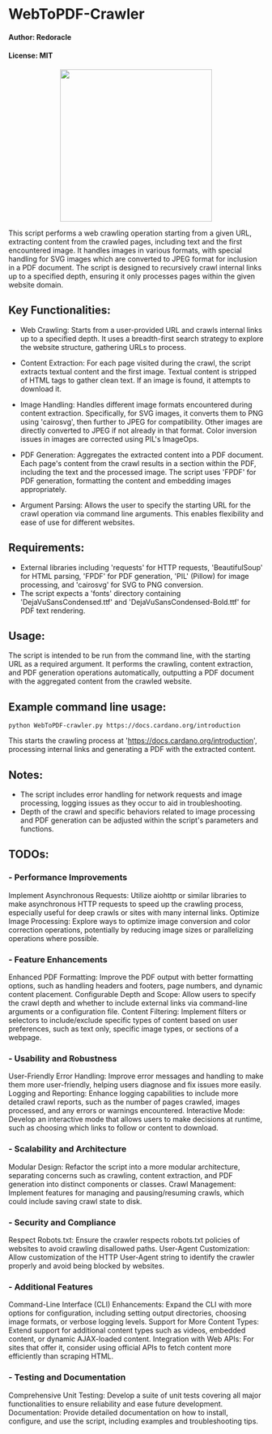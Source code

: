 # WebToPDF-Crawler

#### Author: Redoracle
#### License: MIT

<div style="text-align: center;">
<img src="[https://raw.githubusercontent.com/redoracle/DockerSnap/main/DockerSnap%20logo.webp](https://raw.githubusercontent.com/redoracle/WebToPDF-Crawler/main/WebToPDF%20Crawler%20Logo.webp)" width="300" height="300">
</div>

This script performs a web crawling operation starting from a given URL, extracting content from the crawled pages,
including text and the first encountered image. It handles images in various formats, with special handling for SVG images
which are converted to JPEG format for inclusion in a PDF document. The script is designed to recursively crawl internal
links up to a specified depth, ensuring it only processes pages within the given website domain.

## Key Functionalities:
- Web Crawling: Starts from a user-provided URL and crawls internal links up to a specified depth. It uses a breadth-first
  search strategy to explore the website structure, gathering URLs to process.
  
- Content Extraction: For each page visited during the crawl, the script extracts textual content and the first image.
  Textual content is stripped of HTML tags to gather clean text. If an image is found, it attempts to download it.
  
- Image Handling: Handles different image formats encountered during content extraction. Specifically, for SVG images,
  it converts them to PNG using 'cairosvg', then further to JPEG for compatibility. Other images are directly converted to
  JPEG if not already in that format. Color inversion issues in images are corrected using PIL's ImageOps.
  
- PDF Generation: Aggregates the extracted content into a PDF document. Each page's content from the crawl results in a
  section within the PDF, including the text and the processed image. The script uses 'FPDF' for PDF generation, formatting
  the content and embedding images appropriately.
  
- Argument Parsing: Allows the user to specify the starting URL for the crawl operation via command line arguments. This
  enables flexibility and ease of use for different websites.

## Requirements:
- External libraries including 'requests' for HTTP requests, 'BeautifulSoup' for HTML parsing, 'FPDF' for PDF generation,
  'PIL' (Pillow) for image processing, and 'cairosvg' for SVG to PNG conversion.
- The script expects a 'fonts' directory containing 'DejaVuSansCondensed.ttf' and 'DejaVuSansCondensed-Bold.ttf' for PDF
  text rendering.

## Usage:
The script is intended to be run from the command line, with the starting URL as a required argument. It performs the
crawling, content extraction, and PDF generation operations automatically, outputting a PDF document with the aggregated
content from the crawled website.

## Example command line usage:
    python WebToPDF-crawler.py https://docs.cardano.org/introduction

This starts the crawling process at 'https://docs.cardano.org/introduction', processing internal links and generating a PDF
with the extracted content.

## Notes:
- The script includes error handling for network requests and image processing, logging issues as they occur to aid in
  troubleshooting.
- Depth of the crawl and specific behaviors related to image processing and PDF generation can be adjusted within the
  script's parameters and functions.

## TODOs:
### - Performance Improvements
Implement Asynchronous Requests: Utilize aiohttp or similar libraries to make asynchronous HTTP requests to speed up the crawling process, especially useful for deep crawls or sites with many internal links.
Optimize Image Processing: Explore ways to optimize image conversion and color correction operations, potentially by reducing image sizes or parallelizing operations where possible.

### - Feature Enhancements
Enhanced PDF Formatting: Improve the PDF output with better formatting options, such as handling headers and footers, page numbers, and dynamic content placement.
Configurable Depth and Scope: Allow users to specify the crawl depth and whether to include external links via command-line arguments or a configuration file.
Content Filtering: Implement filters or selectors to include/exclude specific types of content based on user preferences, such as text only, specific image types, or sections of a webpage.

### - Usability and Robustness
User-Friendly Error Handling: Improve error messages and handling to make them more user-friendly, helping users diagnose and fix issues more easily.
Logging and Reporting: Enhance logging capabilities to include more detailed crawl reports, such as the number of pages crawled, images processed, and any errors or warnings encountered.
Interactive Mode: Develop an interactive mode that allows users to make decisions at runtime, such as choosing which links to follow or content to download.

### - Scalability and Architecture
Modular Design: Refactor the script into a more modular architecture, separating concerns such as crawling, content extraction, and PDF generation into distinct components or classes.
Crawl Management: Implement features for managing and pausing/resuming crawls, which could include saving crawl state to disk.

### - Security and Compliance
Respect Robots.txt: Ensure the crawler respects robots.txt policies of websites to avoid crawling disallowed paths.
User-Agent Customization: Allow customization of the HTTP User-Agent string to identify the crawler properly and avoid being blocked by websites.

### - Additional Features
Command-Line Interface (CLI) Enhancements: Expand the CLI with more options for configuration, including setting output directories, choosing image formats, or verbose logging levels.
Support for More Content Types: Extend support for additional content types such as videos, embedded content, or dynamic AJAX-loaded content.
Integration with Web APIs: For sites that offer it, consider using official APIs to fetch content more efficiently than scraping HTML.

### - Testing and Documentation
Comprehensive Unit Testing: Develop a suite of unit tests covering all major functionalities to ensure reliability and ease future development.
Documentation: Provide detailed documentation on how to install, configure, and use the script, including examples and troubleshooting tips.
